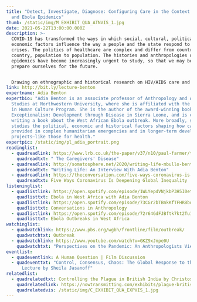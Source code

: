 ```yaml
---
title: "Detect, Investigate, Diagnose: Configuring Care in the Context of AIDS
  and Ebola Epidemics"
thumb: /static/img/M_EXHIBIT_QUA_ATNVIS_1.jpg
date: 2021-05-22T13:00:00.000Z
description: >-
  COVID-19 has transformed the ways in which social, cultural, political, and
  economic factors influence the way a people and the state respond to health
  crises. The politics of healthcare are complex and differ from country to
  country, population to population. The histories and anthropologies of
  epidemics have become increasingly urgent to study, so that we may better
  prepare ourselves for the future. 


  Drawing on ethnographic and historical research on HIV/AIDS care and support and the 2014-16 epidemic of Ebola in Sierra Leone, Benton will address some of the key ideologies, social practices, and political-economic factors underpinning epidemic response, as well as the means by which state and non-state actors configure care during an epidemic.
link: http://bit.ly/lecture-benton
expertname: Adia Benton
expertbio: "Adia Benton is an associate professor of Anthropology and African
  Studies at Northwestern University, where she is affiliated with the Science
  in Human Culture Program. She is the author of the award-winning book, HIV
  Exceptionalism: Development through Disease in Sierra Leone, and is currently
  writing a book about the West African Ebola outbreak. More broadly, she
  studies the political, economic and historical factors shaping how care is
  provided in complex humanitarian emergencies and in longer-term development
  projects—like those for health."
expertpic: /static/img/pl_adia_portrait.png
readinglist:
  - quadreadlink: https://www.lrb.co.uk/the-paper/v37/n10/paul-farmer/the-caregivers-disease
    quadreadtxt: " The Caregivers' Disease"
  - quadreadlink: http://somatosphere.net/2020/writing-life-mbullo-benton-interview.html/
    quadreadtxt: "Writing Life: An Interview With Adia Benton"
  - quadreadlink: https://theconversation.com/five-ways-coronavirus-is-deepening-global-inequality-144621
    quadreadtxt: Five Ways Coronavirus Is Deepening Global Inequality
listeninglist:
  - quadlistlink: https://open.spotify.com/episode/1WLYepdVNjkbP3H5I0etuv
    quadlisttxt: Ebola in West Africa with Adia Benton
  - quadlistlink: https://open.spotify.com/episode/73CGr2bTBnkKfTFHRBbqEG
    quadlisttxt: Conversations in Anthropology
  - quadlistlink: https://open.spotify.com/episode/72r64GdFJBftk7kt2Tu1hB
    quadlisttxt: Ebola Outbreaks in West Africa
watchinglist:
  - quadwatchlink: https://www.pbs.org/wgbh/frontline/film/outbreak/
    quadwatchtxt: Outbreak
  - quadwatchlink: https://www.youtube.com/watch?v=GKZ9xJnpe0U
    quadwatchtxt: "Perspectives on the Pandemic: An Anthropologists View"
eventlist:
  - quadeventlink: A Human Question | Film Discussion
  - quadeventtxt: "Control, Consensus, Chaos: The Global Response to the Pandemic |
      Lecture by Sheila Jasanoff"
relatedlist:
  - quadrelatedtxt: Controlling the Plague in British India by Christos Lynteris
    quadrelatedlink: https://nowtransmitting.com/exhibits/plague-british-india/
    quadrelatedvis: /static/img/C_EXHIBIT_QUA_EXPVIS_1.jpg
---
```

